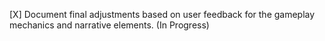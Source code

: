 [X] Document final adjustments based on user feedback for the gameplay mechanics and narrative elements. (In Progress)